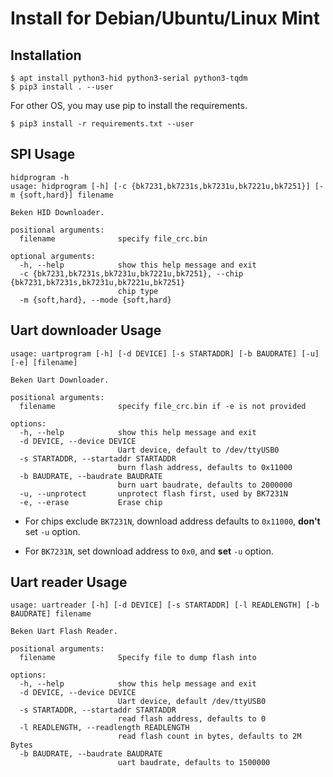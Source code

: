 # Install for Debian/Ubuntu/Linux Mint

## Installation

```
$ apt install python3-hid python3-serial python3-tqdm
$ pip3 install . --user
```

For other OS, you may use pip to install the requirements.

```
$ pip3 install -r requirements.txt --user
```


## SPI Usage

```
hidprogram -h
usage: hidprogram [-h] [-c {bk7231,bk7231s,bk7231u,bk7221u,bk7251}] [-m {soft,hard}] filename

Beken HID Downloader.

positional arguments:
  filename              specify file_crc.bin

optional arguments:
  -h, --help            show this help message and exit
  -c {bk7231,bk7231s,bk7231u,bk7221u,bk7251}, --chip {bk7231,bk7231s,bk7231u,bk7221u,bk7251}
                        chip type
  -m {soft,hard}, --mode {soft,hard}
```



## Uart downloader Usage

```
usage: uartprogram [-h] [-d DEVICE] [-s STARTADDR] [-b BAUDRATE] [-u] [-e] [filename]

Beken Uart Downloader.

positional arguments:
  filename              specify file_crc.bin if -e is not provided

options:
  -h, --help            show this help message and exit
  -d DEVICE, --device DEVICE
                        Uart device, default to /dev/ttyUSB0
  -s STARTADDR, --startaddr STARTADDR
                        burn flash address, defaults to 0x11000
  -b BAUDRATE, --baudrate BAUDRATE
                        burn uart baudrate, defaults to 2000000
  -u, --unprotect       unprotect flash first, used by BK7231N
  -e, --erase           Erase chip
```

* For chips exclude `BK7231N`, download address defaults to `0x11000`, **don't** set `-u` option.

* For `BK7231N`, set download address to `0x0`, and **set** `-u` option.

## Uart reader Usage

```
usage: uartreader [-h] [-d DEVICE] [-s STARTADDR] [-l READLENGTH] [-b BAUDRATE] filename

Beken Uart Flash Reader.

positional arguments:
  filename              Specify file to dump flash into

options:
  -h, --help            show this help message and exit
  -d DEVICE, --device DEVICE
                        Uart device, default /dev/ttyUSB0
  -s STARTADDR, --startaddr STARTADDR
                        read flash address, defaults to 0
  -l READLENGTH, --readlength READLENGTH
                        read flash count in bytes, defaults to 2M Bytes
  -b BAUDRATE, --baudrate BAUDRATE
                        uart baudrate, defaults to 1500000
```

